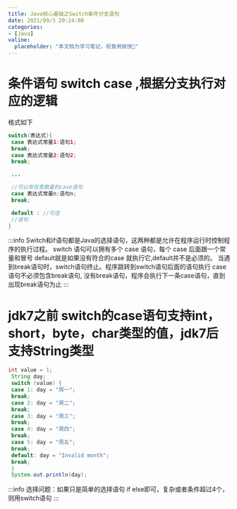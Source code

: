 ```yaml
---
title: Java核⼼基础之Switch条件分⽀语句
date: 2021/09/3 20:24:00
categories:
- [Java]
valine:
  placeholder: "本文档为学习笔记，祝食用愉快💪"
---
```


# 条件语句 switch case ,根据分⽀执⾏对应的逻辑
格式如下
```java
switch(表达式){
 case 表达式常量1:语句1;
 break;
 case 表达式常量2:语句2;
 break;

 ...

 //可以有任意数量的case语句
 case 表达式常量n:语句n;
 break;

 default : //可选
 //语句
}
```
:::info
Switch和if语句都是Java的选择语句，这两种都是允许在程序运⾏时控制程序的执⾏过程。
switch 语句可以拥有多个 case 语句，每个 case 后⾯跟⼀个常量和冒号
default就是如果没有符合的case 就执⾏它,default并不是必须的。
当遇到break语句时，switch语句终⽌。程序跳转到switch语句后⾯的语句执⾏
case语句不必须包含break语句, 没有break语句，程序会执⾏下⼀条case语句，直到出现break语句为⽌
:::
# jdk7之前 switch的case语句⽀持int，short，byte，char类型的值，jdk7后⽀持String类型
```java
int value = 1;
 String day;
 switch (value) {
 case 1: day = "周⼀";
 break;
 case 2: day = "周⼆";
 break;
 case 3: day = "周三"; 
 break;
 case 4: day = "周四";
 break;
 case 5: day = "周五";
 break;
 default: day = "Invalid month";
 break;
 }
 System.out.println(day);
 ```
 :::info
 选择问题：如果只是简单的选择语句 if else即可，复杂或者条件超过4个，则⽤switch语句
 :::
